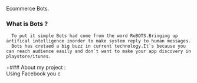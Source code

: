 Ecommerce Bots.
  
 ### What is Bots ?
      To put it simple Bots had come from the word RoBOTS.Bringing up artifical intelligence inorder to make system reply to human messages. 
      Bots has cretaed a big buzz in current technology.It`s because you can reach audience easily and don`t want to make your app discovery in playstore/itunes.
      
 
 +### About my project :    
      Using Facebook you c
